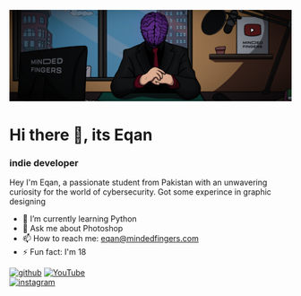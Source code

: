 ![Creativity Unlocked](https://raw.githubusercontent.com/mindedfingers/mindedfingers/main/Github%20studio.png)
# Hi there 👋, its Eqan
### indie developer

Hey I'm Eqan, a passionate student from Pakistan with an unwavering curiosity for the world of cybersecurity. Got some experince in graphic designing

- 🌱 I’m currently learning Python 
- 💬 Ask me about Photoshop 
- 📫 How to reach me: eqan@mindedfingers.com 
- ⚡ Fun fact: I'm 18 


[<img src='https://cdn.jsdelivr.net/npm/simple-icons@3.0.1/icons/github.svg' alt='github' height='40'>](https://github.com/mindedfingers) [<img src='https://cdn.jsdelivr.net/npm/simple-icons@3.0.1/icons/youtube.svg' alt='YouTube' height='40'>](https://www.youtube.com/@mindedfingers)  
[<img src='https://cdn.jsdelivr.net/npm/simple-icons@3.0.1/icons/instagram.svg' alt='instagram' height='40'>](https://www.instagram.com/mi/)
